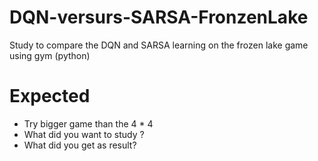 # DQN-versurs-SARSA-FronzenLake
Study to compare the DQN and SARSA learning  on the frozen lake game using gym (python)

# Expected
- Try bigger game than the 4 * 4
- What did you want to study ?
- What did you get as result?
